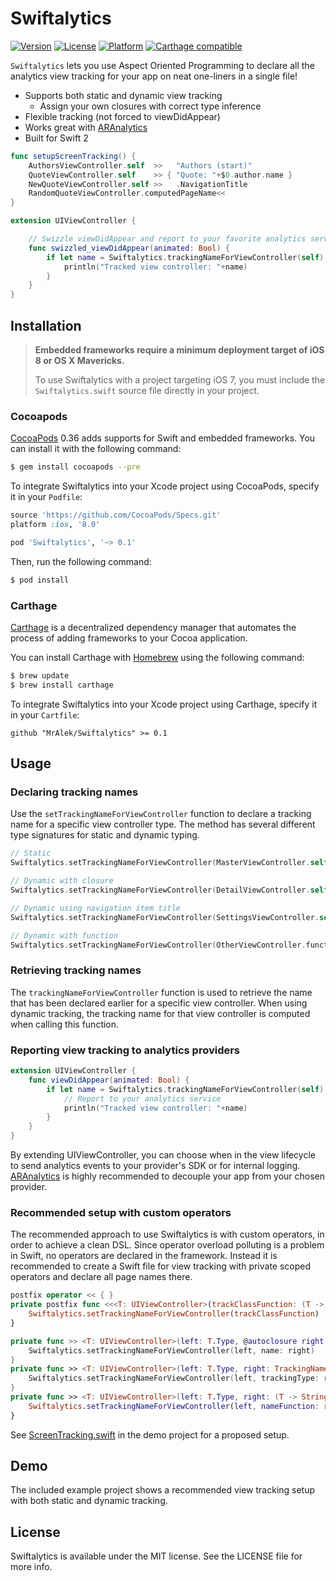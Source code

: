# Swiftalytics
[![Version](https://img.shields.io/cocoapods/v/Swiftalytics.svg?style=flat)](http://cocoadocs.org/docsets/Swiftalytics)
[![License](https://img.shields.io/cocoapods/l/Swiftalytics.svg?style=flat)](http://cocoadocs.org/docsets/Swiftalytics)
[![Platform](https://img.shields.io/cocoapods/p/Swiftalytics.svg?style=flat)](http://cocoadocs.org/docsets/Swiftalytics)
[![Carthage compatible](https://img.shields.io/badge/Carthage-compatible-4BC51D.svg?style=flat)](https://github.com/Carthage/Carthage)


`Swiftalytics` lets you use Aspect Oriented Programming to
declare all the analytics view tracking for your app on
neat one-liners in a single file!

* Supports both static and dynamic view tracking
  * Assign your own closures with correct type inference
* Flexible tracking (not forced to viewDidAppear)
* Works great with [ARAnalytics](https://github.com/orta/ARAnalytics)
* Built for Swift 2

```swift
func setupScreenTracking() {
    AuthorsViewController.self  >>   "Authors (start)"
    QuoteViewController.self    >> { "Quote: "+$0.author.name }
    NewQuoteViewController.self >>   .NavigationTitle
    RandomQuoteViewController.computedPageName<<
}

extension UIViewController {

    // Swizzle viewDidAppear and report to your favorite analytics service
    func swizzled_viewDidAppear(animated: Bool) {
        if let name = Swiftalytics.trackingNameForViewController(self) {
            println("Tracked view controller: "+name)
        }
    }
}
```

## Installation

> **Embedded frameworks require a minimum deployment target of iOS 8 or OS X Mavericks.**
>
> To use Swiftalytics with a project targeting iOS 7, you must include the `Swiftalytics.swift` source file directly in your project.

### Cocoapods

[CocoaPods](https://github.com/cocoapods/cocoapods) 0.36 adds supports for Swift and embedded frameworks. You can install it with the following command:

```bash
$ gem install cocoapods --pre
```

To integrate Swiftalytics into your Xcode project using CocoaPods, specify it in your `Podfile`:

```ruby
source 'https://github.com/CocoaPods/Specs.git'
platform :ios, '8.0'

pod 'Swiftalytics', '~> 0.1'
```

Then, run the following command:

```bash
$ pod install
```

### Carthage

[Carthage](https://github.com/Carthage/Carthage) is a decentralized dependency manager that automates the process of adding frameworks to your Cocoa application.

You can install Carthage with [Homebrew](http://brew.sh/) using the following command:

```bash
$ brew update
$ brew install carthage
```

To integrate Swiftalytics into your Xcode project using Carthage, specify it in your `Cartfile`:

```ogdl
github "MrAlek/Swiftalytics" >= 0.1
```

## Usage

### Declaring tracking names

Use the `setTrackingNameForViewController` function to declare a tracking name for a specific view controller type.
The method has several different type signatures for static and dynamic typing.

```swift
// Static
Swiftalytics.setTrackingNameForViewController(MasterViewController.self, name: "Start view")

// Dynamic with closure
Swiftalytics.setTrackingNameForViewController(DetailViewController.self) { "Detail: \($0.dataObject.name)" }

// Dynamic using navigation item title
Swiftalytics.setTrackingNameForViewController(SettingsViewController.self, trackingType:.NavigationTitle)

// Dynamic with function
Swiftalytics.setTrackingNameForViewController(OtherViewController.functionProducingAString)
```

### Retrieving tracking names

The `trackingNameForViewController` function is used to retrieve the name that has been declared earlier for a specific view controller.
When using dynamic tracking, the tracking name for that view controller is computed when calling this function.

### Reporting view tracking to analytics providers

```swift
extension UIViewController {
    func viewDidAppear(animated: Bool) {
        if let name = Swiftalytics.trackingNameForViewController(self) {
            // Report to your analytics service
            println("Tracked view controller: "+name)
        }
    }
}
```

By extending UIViewController, you can choose when in the view lifecycle to send analytics events to your provider's SDK or for internal logging.
[ARAnalytics](https://github.com/orta/ARAnalytics) is highly recommended to decouple your app from your chosen provider.

### Recommended setup with custom operators

The recommended approach to use Swiftalytics is with custom operators, in order to achieve a clean DSL.
Since operator overload polluting is a problem in Swift, no operators are declared in the framework.
Instead it is recommended to create a Swift file for view tracking with private scoped operators and declare all page names there.

```swift
postfix operator << { }
private postfix func <<<T: UIViewController>(trackClassFunction: (T -> () -> String)) {
    Swiftalytics.setTrackingNameForViewController(trackClassFunction)
}

private func >> <T: UIViewController>(left: T.Type, @autoclosure right: () -> String) {
    Swiftalytics.setTrackingNameForViewController(left, name: right)
}
private func >> <T: UIViewController>(left: T.Type, right: TrackingNameType) {
    Swiftalytics.setTrackingNameForViewController(left, trackingType: right)
}
private func >> <T: UIViewController>(left: T.Type, right: (T -> String)) {
    Swiftalytics.setTrackingNameForViewController(left, nameFunction: right)
}
```

See [ScreenTracking.swift](Example/ScreenTracking.swift) in the demo project for a proposed setup.


## Demo

The included example project shows a recommended view tracking setup with both static and dynamic tracking.

## License

Swiftalytics is available under the MIT license. See the LICENSE file for more info.

